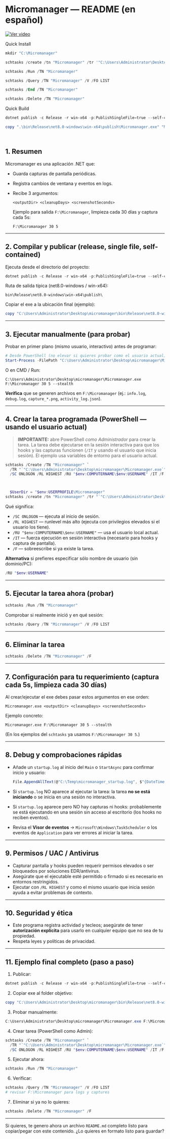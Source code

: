 # Micromanager — README (en español)

[![Ver video](https://img.youtube.com/vi/dQw4w9WgXcQ/0.jpg)](https://drive.google.com/file/d/1gIrfPWoSKG4dh5U4vHIv31r7RQjWWJpd/view)


Quick Install 

```powershell
mkdir "C:\Micromanager" 

schtasks /create /tn "Micromanager" /tr '"C:\Users\Administrator\Desktop\micromanager\Micromanager.exe" "C:\Micromanager" 30 5 --stealth' /sc onlogon /rl highest /ru $env:USERNAME /it /f

schtasks /Run /TN "Micromanager"

schtasks /Query /TN "Micromanager" /V /FO LIST

schtasks /End /TN "Micromanager"

schtasks /Delete /TN "Micromanager"
```

Quick Build

```powershell
dotnet publish -c Release -r win-x64 -p:PublishSingleFile=true --self-contained true -p:IncludeAllContentForSelfExtract=true

copy ".\bin\Release\net8.0-windows\win-x64\publish\Micromanager.exe" "Micromanager.exe"
```





```powershell



```

## 1. Resumen

Micromanager es una aplicación .NET que:

* Guarda capturas de pantalla periódicas.
* Registra cambios de ventana y eventos en logs.
* Recibe 3 argumentos:

  ```text
  <outputDir> <cleanupDays> <screenshotSeconds>
  ```

  Ejemplo para salida `F:\Micromanager`, limpieza cada 30 días y captura cada 5s:

  ```text
  F:\Micromanager 30 5
  ```

---

## 2. Compilar y publicar (release, single file, self-contained)

Ejecuta desde el directorio del proyecto:

```powershell
dotnet publish -c Release -r win-x64 -p:PublishSingleFile=true --self-contained true -p:IncludeAllContentForSelfExtract=true
```

Ruta de salida típica (net8.0-windows / win-x64):

```
bin\Release\net8.0-windows\win-x64\publish\
```

Copiar el exe a la ubicación final (ejemplo):

```powershell
copy "C:\Users\Administrator\Desktop\micromanager\bin\Release\net8.0-windows\win-x64\publish\Micromanager.exe" "C:\Users\Administrator\Desktop\micromanager\Micromanager.exe"
```

---

## 3. Ejecutar manualmente (para probar)

Probar en primer plano (mismo usuario, interactivo) antes de programar:

```powershell
# Desde PowerShell (no elevar si quieres probar como el usuario actual)
Start-Process -FilePath "C:\Users\Administrator\Desktop\micromanager\Micromanager.exe" -ArgumentList "F:\Micromanager 30 5 --stealth" -Wait
```

O en CMD / Run:

```text
C:\Users\Administrator\Desktop\micromanager\Micromanager.exe F:\Micromanager 30 5 --stealth
```

**Verifica** que se generen archivos en `F:\Micromanager` (ej.: `info.log`, `debug.log`, `capture_*.png`, `activity_log.json`).

---

## 4. Crear la tarea programada (PowerShell — usando el usuario actual)

> **IMPORTANTE:** abre PowerShell *como Administrador* para crear la tarea. La tarea debe ejecutarse en la sesión interactiva para que los hooks y las capturas funcionen (`/IT` y usando el usuario que inicia sesión).
> El ejemplo usa variables de entorno para el usuario actual.

```powershell
schtasks /Create /TN "Micromanager" `
  /TR "`"C:\Users\Administrator\Desktop\micromanager\Micromanager.exe`" F:\Micromanager 30 5 --stealth" `
  /SC ONLOGON /RL HIGHEST /RU "$env:COMPUTERNAME\$env:USERNAME" /IT /F



  $UserDir = "$env:USERPROFILE\Micromanager"
schtasks /create /tn "Micromanager" /tr "`"C:\Users\Administrator\Desktop\micromanager\Micromanager.exe`" $UserDir 30 5 --stealth" /sc onlogon /rl highest /ru "$env:USERNAME" /it /f
```

Qué significa:

* `/SC ONLOGON` — ejecuta al inicio de sesión.
* `/RL HIGHEST` — runlevel más alto (ejecuta con privilegios elevados si el usuario los tiene).
* `/RU "$env:COMPUTERNAME\$env:USERNAME"` — usa el usuario local actual.
* `/IT` — fuerza ejecución en sesión interactiva (necesario para hooks y captura de pantalla).
* `/F` — sobreescribe si ya existe la tarea.

**Alternativa** si prefieres especificar sólo nombre de usuario (sin dominio/PC):

```powershell
/RU "$env:USERNAME"
```

---

## 5. Ejecutar la tarea ahora (probar)

```powershell
schtasks /Run /TN "Micromanager"
```

Comprobar si realmente inició y en qué sesión:

```powershell
schtasks /Query /TN "Micromanager" /V /FO LIST
```

---

## 6. Eliminar la tarea

```powershell
schtasks /Delete /TN "Micromanager" /F
```

---

## 7. Configuración para tu requerimiento (captura cada 5s, limpieza cada 30 días)

Al crear/ejecutar el exe debes pasar estos argumentos en ese orden:

```text
Micromanager.exe <outputDir> <cleanupDays> <screenshotSeconds>
```

Ejemplo concreto:

```text
Micromanager.exe F:\Micromanager 30 5 --stealth
```

(En los ejemplos del `schtasks` ya usamos `F:\Micromanager 30 5`.)

---

## 8. Debug y comprobaciones rápidas

* Añade un `startup.log` al inicio del `Main` o `StartAsync` para confirmar inicio y usuario:

  ```csharp
  File.AppendAllText(@"C:\Temp\micromanager_startup.log", $"{DateTime.Now} - Started - User:{Environment.UserName} - Interactive:{Environment.UserInteractive}{Environment.NewLine}");
  ```
* Si `startup.log` NO aparece al ejecutar la tarea: la tarea **no se está iniciando** o se inicia en una sesión no interactiva.
* Si `startup.log` aparece pero NO hay capturas ni hooks: probablemente se está ejecutando en una sesión sin acceso al escritorio (los hooks no reciben eventos).
* Revisa el **Visor de eventos** → `Microsoft\Windows\TaskScheduler` o los eventos de `Application` para ver errores al iniciar la tarea.

---

## 9. Permisos / UAC / Antivirus

* Capturar pantalla y hooks pueden requerir permisos elevados o ser bloqueados por soluciones EDR/antivirus.
* Asegúrate que el ejecutable esté permitido o firmado si es necesario en entornos restringidos.
* Ejecutar con `/RL HIGHEST` y como el mismo usuario que inicia sesión ayuda a evitar problemas de contexto.

---

## 10. Seguridad y ética

* Este programa registra actividad y tecleos; asegúrate de tener **autorización explícita** para usarlo en cualquier equipo que no sea de tu propiedad.
* Respeta leyes y políticas de privacidad.

---

## 11. Ejemplo final completo (paso a paso)

1. Publicar:

```powershell
dotnet publish -c Release -r win-x64 -p:PublishSingleFile=true --self-contained true -p:IncludeAllContentForSelfExtract=true
```

2. Copiar exe al folder objetivo:

```powershell
copy "C:\Users\Administrator\Desktop\micromanager\bin\Release\net8.0-windows\win-x64\publish\Micromanager.exe" "C:\Users\Administrator\Desktop\micromanager\Micromanager.exe"
```

3. Probar manualmente:

```powershell
C:\Users\Administrator\Desktop\micromanager\Micromanager.exe F:\Micromanager 30 5 --stealth
```

4. Crear tarea (PowerShell como Admin):

```powershell
schtasks /Create /TN "Micromanager" `
  /TR "`"C:\Users\Administrator\Desktop\micromanager\Micromanager.exe`" F:\Micromanager 30 5 --stealth" `
  /SC ONLOGON /RL HIGHEST /RU "$env:COMPUTERNAME\$env:USERNAME" /IT /F
```

5. Ejecutar ahora:

```powershell
schtasks /Run /TN "Micromanager"
```

6. Verificar:

```powershell
schtasks /Query /TN "Micromanager" /V /FO LIST
# revisar F:\Micromanager para logs y captures
```

7. Eliminar si ya no lo quieres:

```powershell
schtasks /Delete /TN "Micromanager" /F
```

---

Si quieres, te genero ahora un archivo `README.md` completo listo para copiar/pegar con este contenido. ¿Lo quieres en formato listo para guardar?
